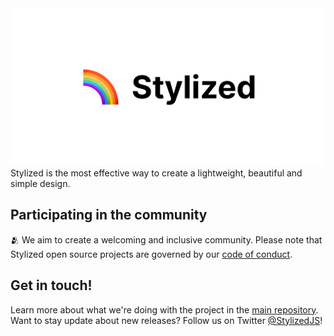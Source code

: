 <a href="https://stylized.dev">
  <img src="./banner.png">
</a>
Stylized is the most effective way to create a lightweight, beautiful and simple design.

## Participating in the community

🫂 We aim to create a welcoming and inclusive community. Please note that Stylized open source projects are governed by our [code of conduct](https://github.com/stylizedcss/.github/blob/main/code-of-conduct.md).

## Get in touch!

Learn more about what we're doing with the project in the [main repository](https://github.com/stylizedcss/stylized).
Want to stay update about new releases? Follow us on Twitter [@StylizedJS](https://twitter.com/stylizedjs)!
